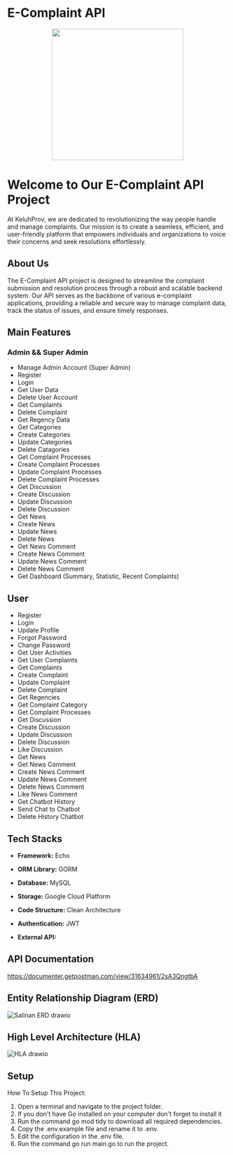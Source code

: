 # E-Complaint API

<p align="center">
  <img src="https://github.com/Capstone-Project-Alterra-Kelompok-8/e-complaint-api/assets/142136573/79e38e24-add3-4b16-ac70-fb410006871d" width="300" />
</p>

 #  Welcome to Our E-Complaint API Project

At KeluhProv, we are dedicated to revolutionizing the way people handle and manage complaints. Our mission is to create a seamless, efficient, and user-friendly platform that empowers individuals and organizations to voice their concerns and seek resolutions effortlessly.

## About Us
The E-Complaint API project is designed to streamline the complaint submission and resolution process through a robust and scalable backend system. Our API serves as the backbone of various e-complaint applications, providing a reliable and secure way to manage complaint data, track the status of issues, and ensure timely responses.

## Main Features

### Admin && Super Admin
- Manage Admin Account (Super Admin)
- Register 
- Login
- Get User Data
- Delete User Account
- Get Complaints
- Delete Complaint
- Get Regency Data
- Get Categories
- Create Categories
- Update Categories
- Delete Catagories
- Get Complaint Processes
- Create Complaint Processes
- Update Complaint Processes
- Delete Complaint Processes
- Get Discussion
- Create Discussion
- Update Discussion
- Delete Discussion
- Get News
- Create News
- Update News
- Delete News
- Get News Comment
- Create News Comment
- Update News Comment
- Delete News Comment
- Get Dashboard (Summary, Statistic, Recent Complaints)

## User
- Register
- Login
- Update Profile
- Forgot Password
- Change Password
- Get User Activities
- Get User Complaints
- Get Complaints
- Create Complaint
- Update Complaint
- Delete Complaint
- Get Regencies
- Get Complaint Category
- Get Complaint Processes
- Get Discussion
- Create Discussion
- Update Discussion
- Delete Discussion
- Like Discussion
- Get News
- Get News Comment
- Create News Comment
- Update News Comment
- Delete News Comment
- Like News Comment
- Get Chatbot History
- Send Chat to Chatbot
- Delete History Chatbot

## Tech Stacks
- **Framework:** Echo

- **ORM Library:** GORM

- **Database:** MySQL

- **Storage:** Google Cloud Platform

- **Code Structure:** Clean Architecture

- **Authentication:** JWT

- **External API:**

## API Documentation
https://documenter.getpostman.com/view/31634961/2sA3QngtbA

## Entity Relationship Diagram (ERD)
![Salinan ERD drawio](https://github.com/Capstone-Project-Alterra-Kelompok-8/e-complaint-api/assets/142136573/7ef3c53f-2d7d-4591-8f76-8bb86e2331a2)


## High Level Architecture (HLA)
![HLA drawio](https://github.com/Capstone-Project-Alterra-Kelompok-8/e-complaint-api/assets/142136573/5a38eaac-2cb0-4232-b109-978d54a87a3b)


## Setup
How To Setup This Project:
1. Open a terminal and navigate to the project folder.
2. If you don't have Go installed on your computer don't forget to install it
3. Run the command go mod tidy to download all required dependencies.
4. Copy the .env.example file and rename it to .env.
5. Edit the configuration in the .env file.
6. Run the command go run main.go to run the project.


